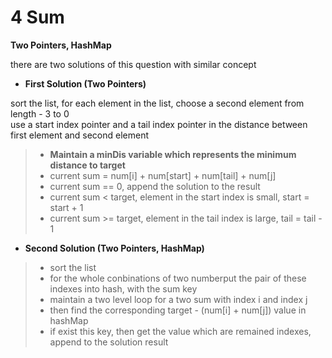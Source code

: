 # 4 Sum

**Two Pointers, HashMap**

there are two solutions of this question with similar concept

* **First Solution (Two Pointers)**  

sort the list, for each element in the list, choose a second element from length - 3 to 0  
use a start index pointer and a tail index pointer in the distance between first element and second element  

> + **Maintain a minDis variable which represents the minimum distance to target**  
> + current sum = num[i] + num[start] + num[tail] + num[j]  
> + current sum == 0, append the solution to the result  
> + current sum < target, element in the start index is small, start = start + 1  
> + current sum >= target, element in the tail index is large, tail = tail - 1  



* **Second Solution (Two Pointers, HashMap)**

> + sort the list  
> + for the whole conbinations of two numberput the pair of these indexes into hash, with the sum key  
> + maintain a two level loop for a two sum with index i and index j  
> + then find the corresponding target - (num[i] + num[j]) value in hashMap  
> + if exist this key, then get the value which are remained indexes, append to the solution result




